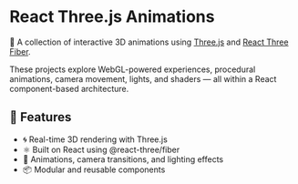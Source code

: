 # React Three.js Animations

🎨 A collection of interactive 3D animations using [Three.js](https://threejs.org/) and [React Three Fiber](https://docs.pmnd.rs/react-three-fiber/).

These projects explore WebGL-powered experiences, procedural animations, camera movement, lights, and shaders — all within a React component-based architecture.

## 🌟 Features

- 🌀 Real-time 3D rendering with Three.js
- ⚛️ Built on React using @react-three/fiber
- 🎥 Animations, camera transitions, and lighting effects
- 📦 Modular and reusable components